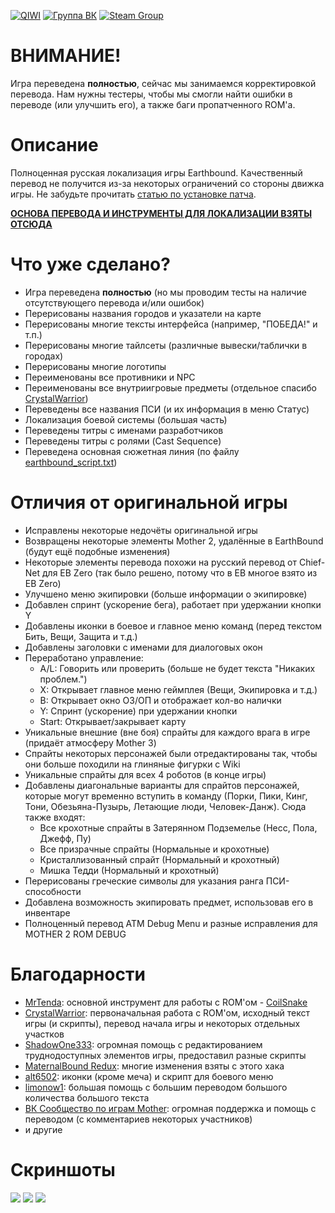 [![QIWI](https://i.imgur.com/DXbNi1L.png)](https://qiwi.me/magnat2645) [![Группа ВК](https://i.imgur.com/xmwABcp.png)](https://vk.com/mother123) [![Steam Group](https://i.imgur.com/BQMjWqb.png)](https://steamcommunity.com/groups/earthbound-mother-ru)

# ВНИМАНИЕ!
Игра переведена **полностью**, сейчас мы занимаемся корректировкой перевода.
Нам нужны тестеры, чтобы мы смогли найти ошибки в переводе (или улучшить его), а также баги пропатченного ROM'а.

# Описание
Полноценная русская локализация игры Earthbound.
Качественный перевод не получится из-за некоторых ограничений со стороны движка игры.
Не забудьте прочитать [статью по установке патча](https://github.com/MAGNAT2645/Earthbound-RUS/wiki/%D0%A3%D1%81%D1%82%D0%B0%D0%BD%D0%BE%D0%B2%D0%BA%D0%B0).

**[ОСНОВА ПЕРЕВОДА И ИНСТРУМЕНТЫ ДЛЯ ЛОКАЛИЗАЦИИ ВЗЯТЫ ОТСЮДА](https://github.com/Crystalwarrior/EarthBound-Russian-Translation)**

# Что уже сделано?
* Игра переведена **полностью** (но мы проводим тесты на наличие отсутствующего перевода и/или ошибок)
* Перерисованы названия городов и указатели на карте
* Перерисованы многие тексты интерфейса (например, "ПОБЕДА!" и т.п.)
* Перерисованы многие тайлсеты (различные вывески/таблички в городах)
* Перерисованы многие логотипы
* Переименованы все противники и NPC
* Переименованы все внутриигровые предметы (отдельное спасибо [CrystalWarrior](https://github.com/Crystalwarrior))
* Переведены все названия ПСИ (и их информация в меню Статус)
* Локализация боевой системы (большая часть)
* Переведены титры с именами разработчиков
* Переведены титры с ролями (Cast Sequence)
* Переведена основная сюжетная линия (по файлу [earthbound_script.txt](https://github.com/Crystalwarrior/EarthBound-Russian-Translation/blob/master/earthbound_script.txt))

# Отличия от оригинальной игры
* Исправлены некоторые недочёты оригинальной игры
* Возвращены некоторые элементы Mother 2, удалённые в EarthBound (будут ещё подобные изменения)
* Некоторые элементы перевода похожи на русский перевод от Chief-Net для EB Zero (так было решено, потому что в EB многое взято из EB Zero)
* Улучшено меню экипировки (больше информации о экипировке)
* Добавлен спринт (ускорение бега), работает при удержании кнопки Y
* Добавлены иконки в боевое и главное меню команд (перед текстом Бить, Вещи, Защита и т.д.)
* Добавлены заголовки с именами для диалоговых окон
* Переработано управление:
    - A/L: Говорить или проверить (больше не будет текста "Никаких проблем.")
    - X: Открывает главное меню геймплея (Вещи, Экипировка и т.д.)
    - B: Открывает окно ОЗ/ОП и отображает кол-во налички
    - Y: Спринт (ускорение) при удержании кнопки
    - Start: Открывает/закрывает карту
* Уникальные внешние (вне боя) спрайты для каждого врага в игре (придаёт атмосферу Mother 3)
* Спрайты некоторых персонажей были отредактированы так, чтобы они больше походили на глиняные фигурки с Wiki
* Уникальные спрайты для всех 4 роботов (в конце игры)
* Добавлены диагональные варианты для спрайтов персонажей, которые могут временно вступить в команду (Порки, Пики, Кинг, Тони, Обезьяна-Пузырь, Летающие люди, Человек-Данж). Сюда также входят:
    - Все крохотные спрайты в Затерянном Подземелье (Несс, Пола, Джефф, Пу)
    - Все призрачные спрайты (Нормальные и крохотные)
    - Кристаллизованный спрайт (Нормальный и крохотный)
    - Мишка Тедди (Нормальный и крохотный)
* Перерисованы греческие символы для указания ранга ПСИ-способности
* Добавлена возможность экипировать предмет, использовав его в инвентаре
* Полноценный перевод ATM Debug Menu и разные исправления для MOTHER 2 ROM DEBUG

# Благодарности
* [MrTenda](https://github.com/mrtenda): основной инструмент для работы с ROM'ом - [CoilSnake](https://mrtenda.github.io/CoilSnake/)
* [CrystalWarrior](https://github.com/Crystalwarrior): первоначальная работа с ROM'ом, исходный текст игры (и скрипты), перевод начала игры и некоторых отдельных участков
* [ShadowOne333](https://github.com/ShadowOne333): огромная помощь с редактированием труднодоступных элементов игры, предоставил разные скрипты
* [MaternalBound Redux](https://github.com/ShadowOne333/MaternalBound-Redux): многие изменения взяты с этого хака
* [alt6502](https://forum.starmen.net/members/alt6502): иконки (кроме меча) и скрипт для боевого меню
* [limonow1](https://vk.com/id205829687): большая помощь с большим переводом большого количества большого текста
* [ВК Сообщество по играм Mother](https://vk.com/mother123): огромная поддержка и помощь с переводом (с комментариев некоторых участников)
* и другие

# Скриншоты
![](https://i.imgur.com/rTQXS1L.png)
![](https://i.imgur.com/KAY15QF.png)
![](https://i.imgur.com/elwU3qf.png)